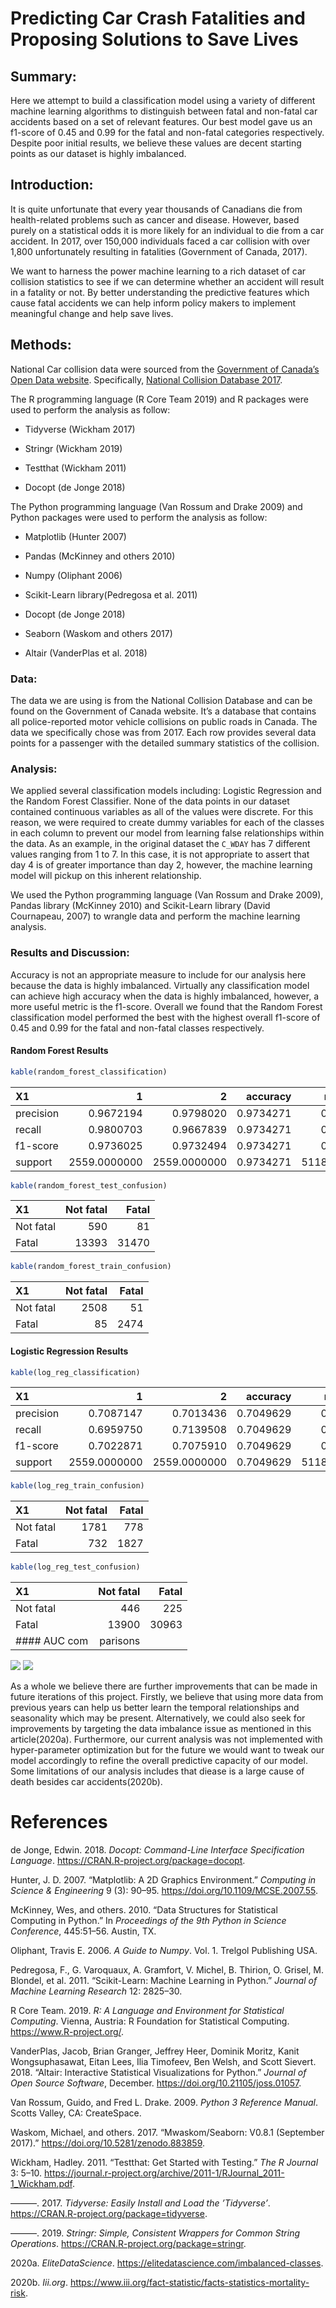 Predicting Car Crash Fatalities and Proposing Solutions to Save Lives
================

## Summary:

Here we attempt to build a classification model using a variety of
different machine learning algorithms to distinguish between fatal and
non-fatal car accidents based on a set of relevant features. Our best
model gave us an f1-score of 0.45 and 0.99 for the fatal and non-fatal
categories respectively. Despite poor initial results, we believe these
values are decent starting points as our dataset is highly imbalanced.

## Introduction:

It is quite unfortunate that every year thousands of Canadians die from
health-related problems such as cancer and disease. However, based
purely on a statistical odds it is more likely for an individual to die
from a car accident. In 2017, over 150,000 individuals faced a car
collision with over 1,800 unfortunately resulting in fatalities
(Government of Canada, 2017).

We want to harness the power machine learning to a rich dataset of car
collision statistics to see if we can determine whether an accident will
result in a fatality or not. By better understanding the predictive
features which cause fatal accidents we can help inform policy makers to
implement meaningful change and help save lives.

## Methods:

National Car collision data were sourced from the [Government of
Canada’s Open Data website](http://open.canada.ca/en/open-data).
Specifically, [National Collision
Database 2017](https://open.canada.ca/data/en/dataset/1eb9eba7-71d1-4b30-9fb1-30cbdab7e63a).

The R programming language (R Core Team 2019) and R packages were used
to perform the analysis as follow:

  - Tidyverse (Wickham 2017)

  - Stringr (Wickham 2019)

  - Testthat (Wickham 2011)

  - Docopt (de Jonge 2018)

The Python programming language (Van Rossum and Drake 2009) and Python
packages were used to perform the analysis as follow:

  - Matplotlib (Hunter 2007)

  - Pandas (McKinney and others 2010)

  - Numpy (Oliphant 2006)

  - Scikit-Learn library(Pedregosa et al. 2011)

  - Docopt (de Jonge 2018)

  - Seaborn (Waskom and others 2017)

  - Altair (VanderPlas et al. 2018)

### Data:

The data we are using is from the National Collision Database and can be
found on the Government of Canada website. It’s a database that contains
all police-reported motor vehicle collisions on public roads in Canada.
The data we specifically chose was from 2017. Each row provides several
data points for a passenger with the detailed summary statistics of the
collision.

### Analysis:

We applied several classification models including: Logistic Regression
and the Random Forest Classifier. None of the data points in our dataset
contained continuous variables as all of the values were discrete. For
this reason, we were required to create dummy variables for each of the
classes in each column to prevent our model from learning false
relationships within the data. As an example, in the original dataset
the `C_WDAY` has 7 different values ranging from 1 to 7. In this case,
it is not appropriate to assert that day 4 is of greater importance than
day 2, however, the machine learning model will pickup on this inherent
relationship.

We used the Python programming language (Van Rossum and Drake 2009),
Pandas library (McKinney 2010) and Scikit-Learn library (David
Cournapeau, 2007) to wrangle data and perform the machine learning
analysis.

### Results and Discussion:

Accuracy is not an appropriate measure to include for our analysis here
because the data is highly imbalanced. Virtually any classification
model can achieve high accuracy when the data is highly imbalanced,
however, a more useful metric is the f1-score. Overall we found that the
Random Forest classification model performed the best with the highest
overall f1-score of 0.45 and 0.99 for the fatal and non-fatal classes
respectively.

#### Random Forest Results

``` r
kable(random_forest_classification)
```

| X1        |            1 |            2 |  accuracy |    macro avg | weighted avg |
| :-------- | -----------: | -----------: | --------: | -----------: | -----------: |
| precision |    0.9672194 |    0.9798020 | 0.9734271 |    0.9735107 |    0.9735107 |
| recall    |    0.9800703 |    0.9667839 | 0.9734271 |    0.9734271 |    0.9734271 |
| f1-score  |    0.9736025 |    0.9732494 | 0.9734271 |    0.9734259 |    0.9734259 |
| support   | 2559.0000000 | 2559.0000000 | 0.9734271 | 5118.0000000 | 5118.0000000 |

``` r
kable(random_forest_test_confusion)
```

| X1        | Not fatal | Fatal |
| :-------- | --------: | ----: |
| Not fatal |       590 |    81 |
| Fatal     |     13393 | 31470 |

``` r
kable(random_forest_train_confusion)
```

| X1        | Not fatal | Fatal |
| :-------- | --------: | ----: |
| Not fatal |      2508 |    51 |
| Fatal     |        85 |  2474 |

#### Logistic Regression Results

``` r
kable(log_reg_classification)
```

| X1        |            1 |            2 |  accuracy |    macro avg | weighted avg |
| :-------- | -----------: | -----------: | --------: | -----------: | -----------: |
| precision |    0.7087147 |    0.7013436 | 0.7049629 |    0.7050291 |    0.7050291 |
| recall    |    0.6959750 |    0.7139508 | 0.7049629 |    0.7049629 |    0.7049629 |
| f1-score  |    0.7022871 |    0.7075910 | 0.7049629 |    0.7049390 |    0.7049390 |
| support   | 2559.0000000 | 2559.0000000 | 0.7049629 | 5118.0000000 | 5118.0000000 |

``` r
kable(log_reg_train_confusion)
```

| X1        | Not fatal | Fatal |
| :-------- | --------: | ----: |
| Not fatal |      1781 |   778 |
| Fatal     |       732 |  1827 |

``` r
kable(log_reg_test_confusion)
```

| X1               | Not fatal | Fatal |
| :--------------- | --------: | ----: |
| Not fatal        |       446 |   225 |
| Fatal            |     13900 | 30963 |
| \#\#\#\# AUC com |  parisons |       |

![](%22results/auc_lgr.png%22) ![](%22results/auc_rf.png%22)

As a whole we believe there are further improvements that can be made in
future iterations of this project. Firstly, we believe that using more
data from previous years can help us better learn the temporal
relationships and seasonality which may be present. Alternatively, we
could also seek for improvements by targeting the data imbalance issue
as mentioned in this article(2020a). Furthermore, our current analysis
was not implemented with hyper-parameter optimization but for the future
we would want to tweak our model accordingly to refine the overall
predictive capacity of our model. Some limitations of our analysis
includes that diease is a large cause of death besides car
accidents(2020b).

# References

<div id="refs" class="references">

<div id="ref-docopt">

de Jonge, Edwin. 2018. *Docopt: Command-Line Interface Specification
Language*. <https://CRAN.R-project.org/package=docopt>.

</div>

<div id="ref-matplotlib">

Hunter, J. D. 2007. “Matplotlib: A 2D Graphics Environment.” *Computing
in Science & Engineering* 9 (3): 90–95.
<https://doi.org/10.1109/MCSE.2007.55>.

</div>

<div id="ref-mckinney2010data">

McKinney, Wes, and others. 2010. “Data Structures for Statistical
Computing in Python.” In *Proceedings of the 9th Python in Science
Conference*, 445:51–56. Austin, TX.

</div>

<div id="ref-oliphant2006guide">

Oliphant, Travis E. 2006. *A Guide to Numpy*. Vol. 1. Trelgol Publishing
USA.

</div>

<div id="ref-scikit-learn">

Pedregosa, F., G. Varoquaux, A. Gramfort, V. Michel, B. Thirion, O.
Grisel, M. Blondel, et al. 2011. “Scikit-Learn: Machine Learning in
Python.” *Journal of Machine Learning Research* 12: 2825–30.

</div>

<div id="ref-R">

R Core Team. 2019. *R: A Language and Environment for Statistical
Computing*. Vienna, Austria: R Foundation for Statistical Computing.
<https://www.R-project.org/>.

</div>

<div id="ref-Altair2018">

VanderPlas, Jacob, Brian Granger, Jeffrey Heer, Dominik Moritz, Kanit
Wongsuphasawat, Eitan Lees, Ilia Timofeev, Ben Welsh, and Scott Sievert.
2018. “Altair: Interactive Statistical Visualizations for Python.”
*Journal of Open Source Software*, December.
<https://doi.org/10.21105/joss.01057>.

</div>

<div id="ref-python">

Van Rossum, Guido, and Fred L. Drake. 2009. *Python 3 Reference Manual*.
Scotts Valley, CA: CreateSpace.

</div>

<div id="ref-seaborn">

Waskom, Michael, and others. 2017. “Mwaskom/Seaborn: V0.8.1 (September
2017).” <https://doi.org/10.5281/zenodo.883859>.

</div>

<div id="ref-testthat">

Wickham, Hadley. 2011. “Testthat: Get Started with Testing.” *The R
Journal* 3: 5–10.
<https://journal.r-project.org/archive/2011-1/RJournal_2011-1_Wickham.pdf>.

</div>

<div id="ref-tidyverse">

———. 2017. *Tidyverse: Easily Install and Load the ’Tidyverse’*.
<https://CRAN.R-project.org/package=tidyverse>.

</div>

<div id="ref-stringr">

———. 2019. *Stringr: Simple, Consistent Wrappers for Common String
Operations*. <https://CRAN.R-project.org/package=stringr>.

</div>

<div id="ref-imbalance">

2020a. *EliteDataScience*.
<https://elitedatascience.com/imbalanced-classes>.

</div>

<div id="ref-Iii">

2020b. *Iii.org*.
<https://www.iii.org/fact-statistic/facts-statistics-mortality-risk>.

</div>

</div>

